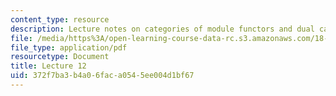 ```yaml
---
content_type: resource
description: Lecture notes on categories of module functors and dual categories.
file: /media/https%3A/open-learning-course-data-rc.s3.amazonaws.com/18-769-topics-in-lie-theory-tensor-categories-spring-2009/372f7ba3b4a06faca0545ee004d1bf67_MIT18_769S09_lec12.pdf
file_type: application/pdf
resourcetype: Document
title: Lecture 12
uid: 372f7ba3-b4a0-6fac-a054-5ee004d1bf67
---
```

